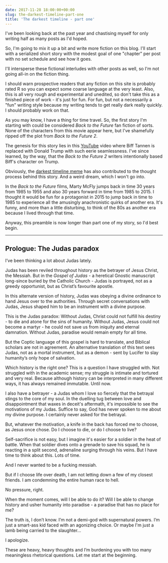 ```yaml
---
date: 2017-11-28 18:00:00+00:00
slug: the-darkest-timeline-part-one
title: 'The darkest timeline - part one'
---
```


I've been looking back at the past year and chastising myself for only writing half as many posts as I'd hoped.

So, I'm going to mix it up a bit and write more fiction on this blog. I'll start with a serialized short story with the modest goal of one "chapter" per post with no set schedule and see how it goes.

I'll intersperse these fictional interludes with other posts as well, so I'm not going all-in on the fiction thing.

I should warn prospective readers that any fiction on this site is probably rated R so you can expect some coarse language at the very least. Also, this is all very rough and experimental and unedited, so don't take this as a finished piece of work - it's just for fun. For fun, but not a necessarily a "fun" writing style because my writing tends to get really dark really quickly. I should probably work on that.

As you may know, I have a thing for time travel. So, the first story I'm starting with could be considered *Back to the Future* fan fiction of sorts. None of the characters from this movie appear here, but I've shamefully ripped off the plot from *Back to the Future 2*.

The genesis for this story lies in this [YouTube](https://youtu.be/g5xs4vMx-fM) video where Biff Tannen is replaced with Donald Trump with such eerie seamlessness. I've since learned, by the way, that the *Back to the Future 2* writers intentionally based Biff's character on Trump.

Obviously, the [darkest timeline meme](http://knowyourmeme.com/memes/the-darkest-timeline) has also contributed to the thought process behind this story. And a weird dream, which I won't go into.

In the *Back to the Future* films, Marty McFly jumps back in time 30 years from 1985 to 1955 and also 30 years forward in time from 1985 to 2015. I thought it would be fun for a protagonist in 2015 to jump back in time to 1985 to experience all the amusingly anachronistic quirks of another era. It's funny, and more than a little disturbing, to think of the 80s as another era because I lived through that time.

Anyway, this preamble is now longer than part one of my story, so I'd best begin.

<!--more-->

---

## Prologue: The Judas paradox

I’ve been thinking a lot about Judas lately.

Judas has been reviled throughout history as the betrayer of Jesus Christ, the Messiah. But in the *Gospel of Judas* - a heretical Gnostic manuscript long-since buried by the Catholic Church - Judas is portrayed, not as a greedy opportunist, but as Christ’s favourite apostle.

In this alternate version of history, Judas was obeying a divine ordinance to hand Jesus over to the authorities. Through secret conversations with Judas, Jesus shaped him to be an instrument with a divine purpose.

This is the Judas paradox: Without Judas, Christ could not fulfill his destiny - to die and atone for the sins of humanity. Without Judas, Jesus could not become a martyr - he could not save us from iniquity and eternal damnation. Without Judas, paradise would remain empty for all time.

But the Coptic language of this gospel is hard to translate, and Biblical scholars are not in agreement. An alternative translation of this text sees Judas, not as a mortal instrument, but as a demon - sent by Lucifer to slay humanity’s only hope of salvation.

Which history is the right one? This is a question I have struggled with. Not struggled with in the academic sense; my struggle is intimate and tortured and very real. Because although history can be interpreted in many different ways, it has always remained immutable. Until now.

I also have a betrayer - a Judas whom I love so fiercely that the betrayal stings to the core of my soul. In the duelling tug between love and disappointment that waxes in deceit's aftermath, it's impossible to see the motivations of my Judas. Suffice to say, God has never spoken to me about my divine purpose. I certainly never asked for the betrayal. 

But, whatever the motivation, a knife in the back has forced me to choose, as Jesus once chose. Do I choose to die, or do I choose to live?

Self-sacrifice is not easy, but I imagine it's easier for a soldier in the heat of battle. When that soldier dives onto a grenade to save his squad, he is reacting in a split second, adrenaline surging through his veins. But I have time to think about this. Lots of time. 

And I never wanted to be a fucking messiah. 

But if I choose life over death, I am not letting down a few of my closest friends. I am condemning the entire human race to hell. 

No pressure, right. 

When the moment comes, will I be able to do it? Will I be able to change history and usher humanity into paradise - a paradise that has no place for me?

The truth is, I don’t know. I’m not a demi-god with supernatural powers. I’m just a smart-ass kid faced with an agonizing choice. Or maybe I'm just a lamb being carried to the slaughter...

I apologize. 

These are heavy, heavy thoughts and I’m burdening you with too many meaningless rhetorical questions. Let me start at the beginning.